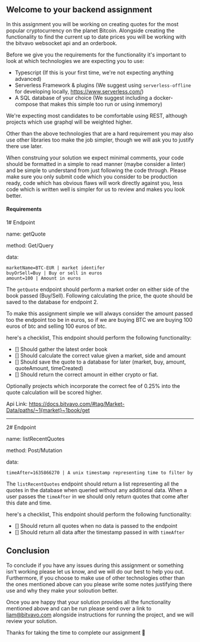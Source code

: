 ## Welcome to your backend assignment

In this assignment you will be working on creating quotes for the most popular cryptocurrency on the planet Bitcoin. Alongside creating the functionality to find the current up to date prices you will be working with the bitvavo websocket api and an orderbook.

Before we give you the requirements for the functionality it's important to look at which technologies we are expecting you to use:

- Typescript (If this is your first time, we're not expecting anything advanced)
- Serverless Framework & plugins (We suggest using `serverless-offline` for developing locally, https://www.serverless.com/)
- A SQL database of your choice (We suggest including a docker-compose that makes this simple too run or using inmemory)

We're expecting most candidates to be comfortable using REST, although projects which use graphql will be weighted higher.

Other than the above technologies that are a hard requirement you may also use other libraries too make the job simpler, though we will ask you to justify there use later.

When construing your solution we expect minimal comments, your code should be formatted in a simple to read manner (maybe consider a linter) and be simple to understand from just following the code through. Please make sure you only submit code which you consider to be production ready, code which has obvious flaws will work directly against you, less code which is written well is simpler for us to review and makes you look better.

#### Requirements

1# Endpoint

name: getQuote 

method: Get/Query

data:
```
marketName=BTC-EUR | market identifer
buyOrSell=Buy | Buy or sell in euros
amount=100 | Amount in euros
```

The `getQuote` endpoint should perform a market order on either side of the book passed (Buy/Sell). Following calculating the price, the quote should be saved to the database for endpoint 2.

To make this assignment simple we will always consider the amount passed too the endpoint too be in euros, so if we are buying BTC we are buying 100 euros of btc and selling 100 euros of btc.

here's a checklist, This endpoint should perform the following functionality:

- [] Should gather the latest order book
- [] Should calculate the correct value given a market, side and amount
- [] Should save the quote to a database for later (market, buy, amount, quoteAmount, timeCreated)
- [] Should return the correct amount in either crypto or fiat.

Optionally projects which incorporate the correct fee of 0.25% into the quote calculation will be scored higher.

Api Link:
https://docs.bitvavo.com/#tag/Market-Data/paths/~1{market}~1book/get

----

2# Endpoint

name: listRecentQuotes

method: Post/Mutation

data:
```
timeAfter=1635866270 | A unix timestamp representing time to filter by
```

The `listRecentQuotes` endpoint should return a list representing all the quotes in the database when queried without any additional data. When a user passes the `timeAfter` in we should only return quotes that come after this date and time.

here's a checklist, This endpoint should perform the following functionality:

- [] Should return all quotes when no data is passed to the endpoint
- [] Should return all data after the timestamp passed in with `timeAfter`

## Conclusion

To conclude if you have any issues during this assignment or something isn't working please let us know, and we will do our best to help you out. Furthermore, if you choose to make use of other technologies other than the ones mentioned above can you please write some notes justifying there use and why they make your soloution better.

Once you are happy that your solution provides all the functionality mentioned above and can be run please send over a link to liam@bitvavo.com alongside instructions for running the project, and we will review your solution.

Thanks for taking the time to complete our assignment 🚀